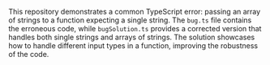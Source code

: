 This repository demonstrates a common TypeScript error: passing an array of strings to a function expecting a single string. The `bug.ts` file contains the erroneous code, while `bugSolution.ts` provides a corrected version that handles both single strings and arrays of strings.  The solution showcases how to handle different input types in a function, improving the robustness of the code.